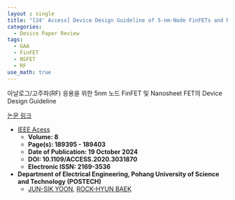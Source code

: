 ```yaml
---
layout : single
title: "[24' Access] Device Design Guideline of 5-nm-Node FinFETs and Nanosheet FETs for Analog/RF Applications"
categories: 
  - Device Paper Review
tags:
  - GAA
  - FinFET
  - NSFET
  - RF
use_math: true
---
```


아날로그/고주파(RF) 응용을 위한 5nm 노드 FinFET 및 Nanosheet FET의 Device Design Guideline     

[논문 링크](https://ieeexplore.ieee.org/document/9229056)  

- [IEEE Acess](https://ieeexplore.ieee.org/xpl/RecentIssue.jsp?punumber=6287639)   
  - **Volume: 8**   
  - **Page(s): 189395 - 189403**  
  - **Date of Publication: 19 October 2024**    
  - **DOI: 10.1109/ACCESS.2020.3031870**   
  - **Electronic ISSN: 2169-3536**   
- **Department of Electrical Engineering, Pohang University of Science and Technology (POSTECH)**  
  - [JUN-SIK YOON](https://ieeexplore.ieee.org/author/38490828200), [ROCK-HYUN BAEK](https://ieeexplore.ieee.org/author/37392985500)    


&nbsp;